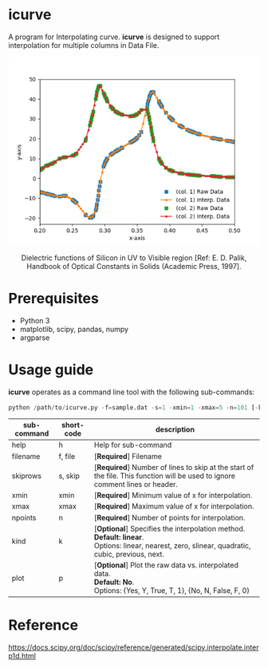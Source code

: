 # icurve
A program for Interpolating curve. **icurve** is designed to support interpolation for multiple columns in Data File.

![Si_Palik_UV_Vis](examples/ex2/sample_interp_plot.png)

<p align="center">Dielectric functions of Silicon in UV to Visible region [Ref: E. D. Palik, Handbook of Optical Constants in Solids (Academic Press, 1997].</p>

# Prerequisites

* Python 3
* matplotlib, scipy, pandas, numpy
* argparse

# Usage guide
**icurve** operates as a command line tool with the following sub-commands:

```python
python /path/to/icurve.py -f=sample.dat -s=1 -xmin=1 -xmax=5 -n=101 [-k=linear] [-p=yes]
```
sub-command | short-code | description
---|---|---
help | h |  Help for sub-command
filename |f, file | [**Required**] Filename 
skiprows | s, skip | [**Required**] Number of lines to skip at the start of the file. This function will be used to ignore comment lines or header. 
xmin | xmin | [**Required**] Minimum value of x for interpolation. 
xmax | xmax | [**Required**] Maximum value of x for interpolation. 
npoints | n | [**Required**] Number of points for interpolation. 
kind | k | [**Optional**] Specifies the interpolation method.<br>**Default: linear**.<br>Options: linear, nearest, zero, slinear, quadratic, cubic, previous, next. 
plot |p | [**Optional**] Plot the raw data vs. interpolated data.<br>**Default: No**.<br>Options: {Yes, Y, True, T, 1}, {No, N, False, F, 0} 

# Reference
https://docs.scipy.org/doc/scipy/reference/generated/scipy.interpolate.interp1d.html

